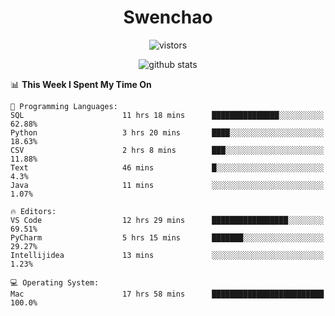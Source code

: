 <h1 align="center">Swenchao</h3>

<p align="center">
  <img src="https://visitor-badge.glitch.me/badge?page_id=Swenchao" alt="vistors" />
</p>

<p align="center">
  <img src="https://github-readme-stats.vercel.app/api?username=Swenchao&count_private=true&show_icons=true&theme=vue-dark&hide_title=true" alt="github stats" />
</p>

<!--START_SECTION:waka-->
📊 **This Week I Spent My Time On** 

```text
💬 Programming Languages: 
SQL                      11 hrs 18 mins      ███████████████░░░░░░░░░░   62.88% 
Python                   3 hrs 20 mins       ████░░░░░░░░░░░░░░░░░░░░░   18.63% 
CSV                      2 hrs 8 mins        ███░░░░░░░░░░░░░░░░░░░░░░   11.88% 
Text                     46 mins             █░░░░░░░░░░░░░░░░░░░░░░░░   4.3% 
Java                     11 mins             ░░░░░░░░░░░░░░░░░░░░░░░░░   1.07%

🔥 Editors: 
VS Code                  12 hrs 29 mins      █████████████████░░░░░░░░   69.51% 
PyCharm                  5 hrs 15 mins       ███████░░░░░░░░░░░░░░░░░░   29.27% 
Intellijidea             13 mins             ░░░░░░░░░░░░░░░░░░░░░░░░░   1.23%

💻 Operating System: 
Mac                      17 hrs 58 mins      █████████████████████████   100.0%

```


<!--END_SECTION:waka-->
